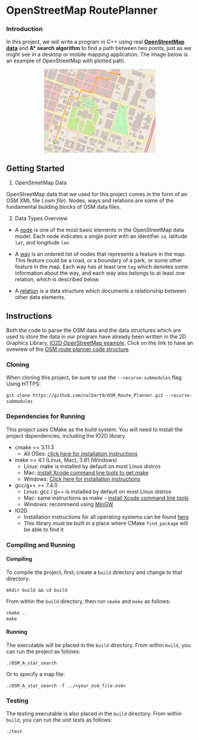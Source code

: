 #  OpenStreetMap RoutePlanner

### Introduction
In this project, we will write a program in C++ using real [**OpenStreetMap data**](https://www.openstreetmap.org/#map=6/46.449/2.210) and __A* search algorithm__ to find a path between two points, just as we might see in a desktop or mobile mapping application. The image below is an example of OpenStreetMap with plotted path.

<p align="center"> 
    <img src="Assets/map.png" align="middle" alt="drawing" width="300px"> 
</p>

## Getting Started

1. OpenStreetMap Data

OpenStreetMap data that we used for this project comes in the form of an OSM XML file (*.osm file*). Nodes, ways and relations are some of the fundamental building blocks of OSM data files.

2. Data Types Overview

- A [node](https://wiki.openstreetmap.org/wiki/Node) is one of the most basic elements in the OpenStreetMap data model. Each node indicates a single point with an identifier `id`, latitude `lat`, and longitude `lon`.

- A [way](https://wiki.openstreetmap.org/wiki/Way) is an ordered list of nodes that represents a feature in the map. This feature could be a road, or a boundary of a park, or some other feature in the map. Each way has at least one `tag` which denotes some information about the way, and each way also belongs to at least one relation, which is described below.

- A [relation](https://wiki.openstreetmap.org/wiki/Relation) is a data structure which documents a relationship between other data elements.

## Instructions

Both the code to parse the OSM data and the data structures which are used to store the data in our program have already been written in the 2D Graphics Library, [IO2D OpenStreetMap example](https://github.com/cpp-io2d/P0267_RefImpl/tree/master/P0267_RefImpl/Samples/maps). Click on the link to have an ovewiew of the [OSM route planner code structure](https://github.com/nalbert9/OSM_Route_Planner/blob/master/Assets/OSM_Route_Planner_Structure.png).

### Cloning

When cloning this project, be sure to use the `--recurse-submodules` flag. Using HTTPS:
```
git clone https://github.com/nalbert9/OSM_Route_Planner.git --recurse-submodules
```

### Dependencies for Running

This project uses CMake as the build system. You will need to install the project dependencies, including the IO2D library.

* cmake >= 3.11.3
  * All OSes: [click here for installation instructions](https://cmake.org/install/)
* make >= 4.1 (Linux, Mac), 3.81 (Windows)
  * Linux: make is installed by default on most Linux distros
  * Mac: [install Xcode command line tools to get make](https://developer.apple.com/xcode/features/)
  * Windows: [Click here for installation instructions](http://gnuwin32.sourceforge.net/packages/make.htm)
* gcc/g++ >= 7.4.0
  * Linux: gcc / g++ is installed by default on most Linux distros
  * Mac: same instructions as make - [install Xcode command line tools](https://developer.apple.com/xcode/features/)
  * Windows: recommend using [MinGW](http://www.mingw.org/)
* IO2D
  * Installation instructions for all operating systems can be found [here](https://github.com/cpp-io2d/P0267_RefImpl/blob/master/BUILDING.md)
  * This library must be built in a place where CMake `find_package` will be able to find it

### Compiling and Running

#### Compiling
To compile the project, first, create a `build` directory and change to that directory:
```
mkdir build && cd build
```
From within the `build` directory, then run `cmake` and `make` as follows:
```
cmake ..
make
```
#### Running
The executable will be placed in the `build` directory. From within `build`, you can run the project as follows:
```
./OSM_A_star_search
```
Or to specify a map file:
```
./OSM_A_star_search -f ../<your_osm_file.osm>
```

### Testing

The testing executable is also placed in the `build` directory. From within `build`, you can run the unit tests as follows:
```
./test
```
